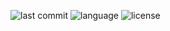 ![last commit](https://img.shields.io/github/last-commit/user/repo)
![language](https://img.shields.io/github/languages/top/user/repo)
![license](https://img.shields.io/github/license/user/repo)
